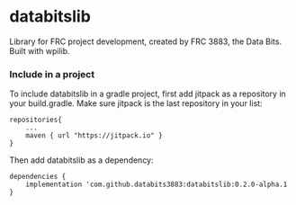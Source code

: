 # databitslib
Library for FRC project development, created by FRC 3883, the Data Bits.
Built with wpilib.

### Include in a project
To include databitslib in a gradle project, first add jitpack as a repository in 
your build.gradle. Make sure jitpack is the last repository in your list:
```
repositories{
    ...
    maven { url "https://jitpack.io" }
}
```
Then add databitslib as a dependency:
```
dependencies {
    implementation 'com.github.databits3883:databitslib:0.2.0-alpha.1
}